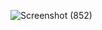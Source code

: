 ![Screenshot (852)](https://github.com/neutrino-ashutosh/html-table/assets/111528467/ac1dd09d-4e44-48f3-9580-0f98e53a142e)
